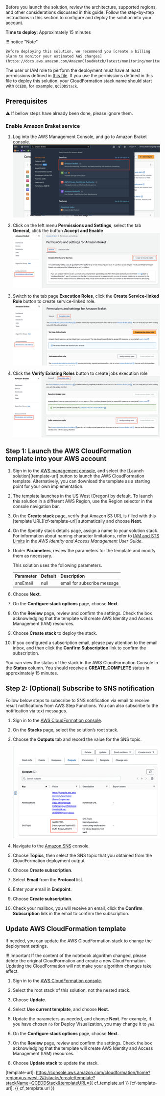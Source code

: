 Before you launch the solution, review the architecture, supported regions, and other considerations discussed in this guide. Follow the step-by-step instructions in this section to configure and deploy the solution into your account.

**Time to deploy**: Approximately 15 minutes

!!! notice "Note"

    Before deploying this solution, we recommend you [create a billing alarm to monitor your estimated AWS charges](https://docs.aws.amazon.com/AmazonCloudWatch/latest/monitoring/monitor_estimated_charges_with_cloudwatch.html).

The user or IAM role to perform the deployment must have at least permissions defined in [this file](https://awslabs.github.io/quantum-computing-exploration-for-drug-discovery-on-aws/en/workshop/a-molecular-unfolding/permissions.json). If you use the permissions defined in this file to deploy this solution, your CloudFormation stack name should start with `QCEDD`, for example, `QCEDDStack`.

## Prerequisites

⚠️ If bellow steps have already been done, please ignore them.

### Enable Amazon Braket service

1. Log into the AWS Management Console, and go to Amazon Braket console.
   ![braket-console](./images/braket-console.png)

2. Click on the left menu **Permissions and Settings**, select the tab **General**, click the button **Accept and Enable**
   ![third-party](./images/third-party.png)

3. Switch to the tab page **Execution Roles**, click the **Create Service-linked Role** button to create service-linked role.
   ![service-linked](./images/service-linked.png)

4. Click the **Verify Existing Roles** button to create jobs execution role
   ![execution-rule](./images/execution-rule.png)

## Step 1: Launch the AWS CloudFormation template into your AWS account

1.  Sign in to the [AWS management console](https://console.aws.amazon.com/cloudformation/home?), and select the [Launch solution][template-url] button to launch the AWS CloudFormation template. Alternatively, you can download the template as a starting point for your own implementation.

2.  The template launches in the US West (Oregon) by default. To launch this solution in a different AWS Region, use the Region selector in the console navigation bar.

3.  On the **Create stack** page, verify that Amazon S3 URL is filled with this [template URL][cf-template-url] automatically and choose **Next**.

4.  On the Specify stack details page, assign a name to your solution stack. For information about naming character limitations, refer to [IAM and STS Limits](https://docs.aws.amazon.com/IAM/latest/UserGuide/reference_iam-limits.html) in the _AWS Identity and Access Management User Guide_.

5.  Under **Parameters**, review the parameters for the template and modify them as necessary.

    This solution uses the following parameters.

    | Parameter | Default | Description                 |
    | --------- | ------- | --------------------------- |
    | snsEmail  | null    | email for subscribe message |

6.  Choose **Next**.

7.  On the **Configure stack options** page, choose **Next**.

8.  On the **Review** page, review and confirm the settings. Check the box acknowledging that the template will create AWS Identity and Access Management (IAM) resources.

9.  Choose **Create stack** to deploy the stack.

10. If you configured a subscription email, please pay attention to the email inbox, and then click the **Confirm Subscription** link to confirm the subscription.

You can view the status of the stack in the AWS CloudFormation Console in the **Status** column. You should receive a **CREATE_COMPLETE** status in approximately 15 minutes.

## Step 2: (Optional) Subscribe to SNS notification

Follow below steps to subscribe to SNS notification via email to receive result notifications from AWS Step Functions. You can also subscribe to the notification via text messages.

1. Sign in to the [AWS CloudFormation console](https://console.aws.amazon.com/cloudformation/).

2. On the **Stacks** page, select the solution’s root stack.

3. Choose the **Outputs** tab and record the value for the SNS topic.

   ![SNS name](./images/sns-topic.png)

4. Navigate to the [Amazon SNS](https://console.aws.amazon.com/sns/v3/home?region=us-east-1#/topics) console.

5. Choose **Topics**, then select the SNS topic that you obtained from the CloudFormation deployment output.

6. Choose **Create subscription**.

7. Select **Email** from the **Protocol** list.

8. Enter your email in **Endpoint**.

9. Choose **Create subscription**.

10. Check your mailbox, you will receive an email, click the **Confirm Subscription** link in the email to confirm the subscription.

## Update AWS CloudFormation template

If needed, you can update the AWS CloudFormation stack to change the deployment settings.

!!! Important If the content of the notebook algorithm changed, please delete the original CloudFormation and create a new CloudFormation. Updating the CloudFormation will not make your algorithm changes take effect.

1. Sign in to the [AWS CloudFormation console](https://console.aws.amazon.com/cloudformation/).

2. Select the root stack of this solution, not the nested stack.

3. Choose **Update**.

4. Select **Use current template**, and choose **Next**.

5. Update the parameters as needed, and choose **Next**. For example, if you have chosen `no` for Deploy Visualization, you may change it to `yes`.

6. On the **Configure stack options** page, choose **Next**.

7. On the **Review** page, review and confirm the settings. Check the box acknowledging that the template will create AWS Identity and Access Management (IAM) resources.

8. Choose **Update stack** to update the stack.

[template-url]: https://console.aws.amazon.com/cloudformation/home?region=us-west-2#/stacks/create/template?stackName=QCEDDStack&templateURL={{ cf_template.url }}
[cf-template-url]: {{ cf_template.url }}
